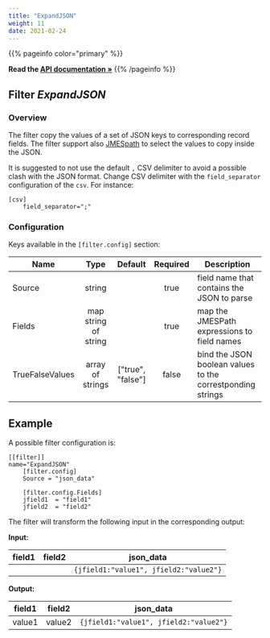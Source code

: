 ```yaml
---
title: "ExpandJSON"
weight: 11
date: 2021-02-24
---
```


{{% pageinfo color="primary" %}}

**Read the [API documentation &raquo;](https://pkg.go.dev/github.com/AdRoll/baker/filter#ExpandJSON)**
{{% /pageinfo %}}

## Filter _ExpandJSON_

### Overview

The filter copy the values of a set of JSON keys to corresponding record fields. The filter support also [JMESpath](https://jmespath.org/tutorial.html) to select the values to copy inside the JSON.

It is suggested to not use the default `,` CSV delimiter to avoid a possible clash with the JSON format. Change CSV delimiter with the `field_separator` configuration of the `csv`. For instance:

```
[csv]
    field_separator=";"
```

### Configuration

Keys available in the `[filter.config]` section:

| Name            |       Type           |      Default      | Required | Description                                                |
| --------------- | :------------------: | :---------------: | :------: | ---------------------------------------------------------- |
| Source          |       string         |                   |   true   | field name that contains the JSON to parse                 |
| Fields          | map string of string |                   |   true   | map the JMESPath expressions to field names                |
| TrueFalseValues |   array of strings   | ["true", "false"] |  false   | bind the JSON boolean values to the correstponding strings |


## Example

A possible filter configuration is:

```
[[filter]]
name="ExpandJSON"
	[filter.config]
	Source = "json_data"

	[filter.config.Fields]
	jfield1  = "field1"
    jfield2  = "field2"
```

The filter will transform the following input in the corresponding output:

**Input:**

| field1 | field2 |              json_data                 |
| :----: | :----: | :------------------------------------: |
|        |        | `{jfield1:"value1", jfield2:"value2"}` |

**Output:**

| field1 | field2 |              json_data                 |
| :----: | :----: | :------------------------------------: |
| value1 | value2 | `{jfield1:"value1", jfield2:"value2"}` |

